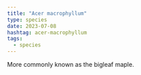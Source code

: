 ```yaml
---
title: "Acer macrophyllum"
type: species
date: 2023-07-08
hashtag: acer-macrophyllum
tags:
  - species
---
```

More commonly known as the bigleaf maple.

